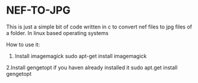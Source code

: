 # NEF-TO-JPG
This is just a simple bit of code written in c to convert nef files to jpg files of a folder. In linux based operating systems

How to use it:

1. Install imagemagick
      sudo apt-get install imagemagick
      
2.Install gengetopt if you haven already installed it 
      sudo apt.get install gengetopt
